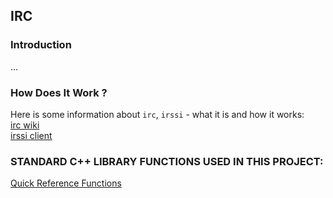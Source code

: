 ## IRC

### Introduction  
...

### How Does It Work ?  

Here is some information about `irc`, `irssi` - what it is and how it works:  
[irc wiki](https://en.wikipedia.org/wiki/IRC)   
[irssi client](https://irssi.org/New-users/)   


### STANDARD C++ LIBRARY FUNCTIONS USED IN THIS PROJECT:  
[Quick Reference Functions](QUICK_REF_FUNCTIONS.md)



